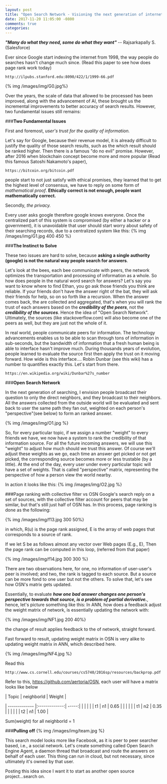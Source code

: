 ```yaml
---
layout: post
title: "Open Search Network - Visioning the next generation of internet searching"
date: 2017-11-20 11:05:00 -0800
comments: true
categories:
---
```


***"Many do what they need, some do what they want"***  --  Rajsarkapally S. (Salesforce)


Ever since Google start indexing the internet from 1998, the way people do searches hasn't change much since. (Read this paper to see how does page rank work today)
```
http://ilpubs.stanford.edu:8090/422/1/1999-66.pdf
```

{% img /images/img/G0.jpg%}

Over the years, the scale of data that allowed to be processed has been improved, along with the advancement of AI, these brought us the incremental improvements to better accuracy of search results. However, two fundamental issues still remains:

###**Two Fundamental Issues**

First and foremost, *user's trust for the quality of information.*

Let's say for Google, because their revenue model, it is already difficult to justify the quality of those search results, such as the which result should be ranked higher. Then there is a famous "do no evil" promise. However, after 2016 when blockchain concept become more and more popular (Read this famous Satoshi Nakamoto's paper),
```
https://bitcoin.org/bitcoin.pdf
```
people start to not just satisfy with ethical promises, they learned that to get the highest level of consensus, we have to reply on some form of *mathematical proof*. **Ethically correct is not enough, people want mathematically correct.**

Secondly, *the privacy.*

Every user asks google therefore google knows everyone. Once the centralized part of this system is compromised (by either a hacker or a government), it is unavoidable that user should start worry about safety of their searching records, due to a centralized system like this:
{% img /images/img/G1.jpg 400 450 %}


###**The Instinct to Solve**

These two issues are hard to solve, because **asking a single authority (google) is not the natural way people search for answers**.

Let's look at the bees, each bee communicate with peers, the network optimizes the transportation and processing of information as a whole. So how does people in the natural word search for answers? Let's say you want to know where to find Ethan, you go ask those friends you think are reliable. If your friends don't have the answer right of the bat, they will ask their friends for help, so on so forth like a recursion. When the answer comes back, the are collected and aggregated, that's when you will rank the trust of each answers based on the ***credibility of the peers***, not the ***credibility of the sources***. Hence the idea of "Open Search Network". Ultimately, the sources (like stackoverflow.com) will also become one of the peers as well, but they are just not the whole of it.

In real world, people communicate peers for information. The technology advancements enables us to be able to scan through tons of information in sub-seconds, but the bandwidth of information that a fresh human being is able to interface hasn't improve much. During thousands years of evolution, people learned to evaluate the source first then apply the trust on it moving forward. How wide is this interface.... Robin Dunbar (see this wiki) has a number to quantifies exactly this. Let's start from there.
```
https://en.wikipedia.org/wiki/Dunbar%27s_number
```


###**Open Search Network**


In the next generation of searching, I envision people broadcast their question to only the direct neighbors, and they broadcast to their neighbors. All the answers collected from the outside world will be evaluated and sent back to user the same path they fan out, weighted on each person's "perspective"(see below) to form an ranked answer.

{% img /images/img/O1.jpg %}


So, for every particular topic, if we assign a number "weight" to every friends we have, we now have a system to rank the credibility of that information source. For all the future incoming answers, we will use this "weight" to adjust how much should we trust this answer. Of course we'll adjust these weights as we go, each time an answer get picked or not get picked, the corresponding source becomes more or less trustable (by a little). At the end of the day, every user under every particular topic will have a set of weights. That is called "perspective" matrix, representing the perspective of how a person view the world nearby.

In action it looks like this:
{% img /images/img/O2.jpg %}


###Page ranking with collective filter vs OSN
Google's search reply on a set of sources, with the collective filter account for peers that may be similar, but that's still just half of OSN has. In this process, page ranking is done as the following:

{% img /images/img/f13.jpg 300 50%}

in which, R(u) is the page rank assigned, E is the array of web pages that corresponds to a source of rank.

If we let S be as follows almost any vector over Web pages (E.g., E), Then the page rank can be computed in this loop, (referred from that paper)

{% img /images/img/f14.jpg 300 300 %}

There are two observations here, for one, no information of user-user's peer is involved; and two, the rank is tagged to each source. But a source can be more fond to one user but not the others. To solve that, let's see how OSN's matrix gets updated.

Essentially, to evaluate ***how one bad answer changes one person's perspective towards that source, is a problem of partial derivative.***, hence, let's picture something like this: In ANN, how does a feedback adjust the weight matrix of network, is essentially updating the network with:

{% img /images/img/NF1.jpg 200 40%}

the change of result applies feedback to the of network, straight forward.

Fast forward to result, updating weight matrix in OSN is very alike to updating weight matrix in ANN, which described here.

{% img /images/img/NF4.jpg %}

Read this
```
http://www.cs.cornell.edu/courses/cs5740/2016sp/resources/backprop.pdf
```

Refer to this, https://github.com/aertoria/OSN, each user will have a matrix looks like below

| Topic        | neighborId     | Weight  |

| ------------- |:-------------:| -----:|
|   |   |   |
| t1      | n1 | 0.65 |
|   |   |   |
| t1      | n2      |   0.35 |
|   |   |   |
| t2 | n1      |    1.00 |

Sum(weight) for all neighborId = 1



###**Pulling off**
{% img /images/img/team.jpg %}

This search model looks more like Facebook, as it is peer to peer searcher based, i.e., a social network. Let's create something called Open Search Engine Agent, a daemon thread that broadcast and route the answers on behalf of each user. This thing can run in cloud, but not necessary, since ultimately it's owned by that user.

Posting this idea since I want it to start as another open source project...search on.
